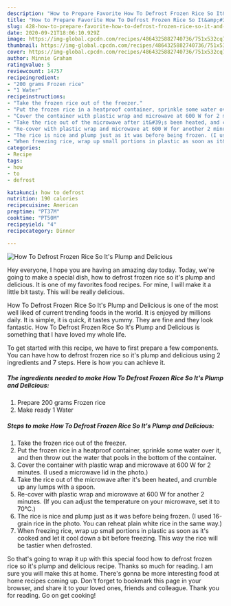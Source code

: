 ```yaml
---
description: "How to Prepare Favorite How To Defrost Frozen Rice So It&amp;#39;s Plump and Delicious"
title: "How to Prepare Favorite How To Defrost Frozen Rice So It&amp;#39;s Plump and Delicious"
slug: 428-how-to-prepare-favorite-how-to-defrost-frozen-rice-so-it-and-39-s-plump-and-delicious
date: 2020-09-21T18:06:10.929Z
image: https://img-global.cpcdn.com/recipes/4864325882740736/751x532cq70/how-to-defrost-frozen-rice-so-its-plump-and-delicious-recipe-main-photo.jpg
thumbnail: https://img-global.cpcdn.com/recipes/4864325882740736/751x532cq70/how-to-defrost-frozen-rice-so-its-plump-and-delicious-recipe-main-photo.jpg
cover: https://img-global.cpcdn.com/recipes/4864325882740736/751x532cq70/how-to-defrost-frozen-rice-so-its-plump-and-delicious-recipe-main-photo.jpg
author: Minnie Graham
ratingvalue: 5
reviewcount: 14757
recipeingredient:
- "200 grams Frozen rice"
- "1 Water"
recipeinstructions:
- "Take the frozen rice out of the freezer."
- "Put the frozen rice in a heatproof container, sprinkle some water over it, and then throw out the water that pools in the bottom of the container."
- "Cover the container with plastic wrap and microwave at 600 W for 2 minutes. (I used a microwave lid in the photo.)"
- "Take the rice out of the microwave after it&#39;s been heated, and crumble up any lumps with a spoon."
- "Re-cover with plastic wrap and microwave at 600 W for another 2 minutes. (If you can adjust the temperature on your microwave, set it to 70°C.)"
- "The rice is nice and plump just as it was before being frozen. (I used 16-grain rice in the photo. You can reheat plain white rice in the same way.)"
- "When freezing rice, wrap up small portions in plastic as soon as it&#39;s cooked and let it cool down a bit before freezing. This way the rice will be tastier when defrosted."
categories:
- Recipe
tags:
- how
- to
- defrost

katakunci: how to defrost 
nutrition: 190 calories
recipecuisine: American
preptime: "PT37M"
cooktime: "PT50M"
recipeyield: "4"
recipecategory: Dinner

---
```



![How To Defrost Frozen Rice So It&#39;s Plump and Delicious](https://img-global.cpcdn.com/recipes/4864325882740736/751x532cq70/how-to-defrost-frozen-rice-so-its-plump-and-delicious-recipe-main-photo.jpg)

Hey everyone, I hope you are having an amazing day today. Today, we're going to make a special dish, how to defrost frozen rice so it&#39;s plump and delicious. It is one of my favorites food recipes. For mine, I will make it a little bit tasty. This will be really delicious.

How To Defrost Frozen Rice So It&#39;s Plump and Delicious is one of the most well liked of current trending foods in the world. It is enjoyed by millions daily. It is simple, it is quick, it tastes yummy. They are fine and they look fantastic. How To Defrost Frozen Rice So It&#39;s Plump and Delicious is something that I have loved my whole life.




To get started with this recipe, we have to first prepare a few components. You can have how to defrost frozen rice so it&#39;s plump and delicious using 2 ingredients and 7 steps. Here is how you can achieve it.

<!--inarticleads1-->

##### The ingredients needed to make How To Defrost Frozen Rice So It&#39;s Plump and Delicious:

1. Prepare 200 grams Frozen rice
1. Make ready 1 Water




<!--inarticleads2-->

##### Steps to make How To Defrost Frozen Rice So It&#39;s Plump and Delicious:

1. Take the frozen rice out of the freezer.
1. Put the frozen rice in a heatproof container, sprinkle some water over it, and then throw out the water that pools in the bottom of the container.
1. Cover the container with plastic wrap and microwave at 600 W for 2 minutes. (I used a microwave lid in the photo.)
1. Take the rice out of the microwave after it&#39;s been heated, and crumble up any lumps with a spoon.
1. Re-cover with plastic wrap and microwave at 600 W for another 2 minutes. (If you can adjust the temperature on your microwave, set it to 70°C.)
1. The rice is nice and plump just as it was before being frozen. (I used 16-grain rice in the photo. You can reheat plain white rice in the same way.)
1. When freezing rice, wrap up small portions in plastic as soon as it&#39;s cooked and let it cool down a bit before freezing. This way the rice will be tastier when defrosted.




So that's going to wrap it up with this special food how to defrost frozen rice so it&#39;s plump and delicious recipe. Thanks so much for reading. I am sure you will make this at home. There's gonna be more interesting food at home recipes coming up. Don't forget to bookmark this page in your browser, and share it to your loved ones, friends and colleague. Thank you for reading. Go on get cooking!
